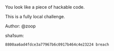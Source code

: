 You look like a piece of hackable code.

This is a fully local challenge.

Author: @zoop

sha1sum:

`8800aa6ad4fdce3a77967b6c0917b464c4e23224 breach`
